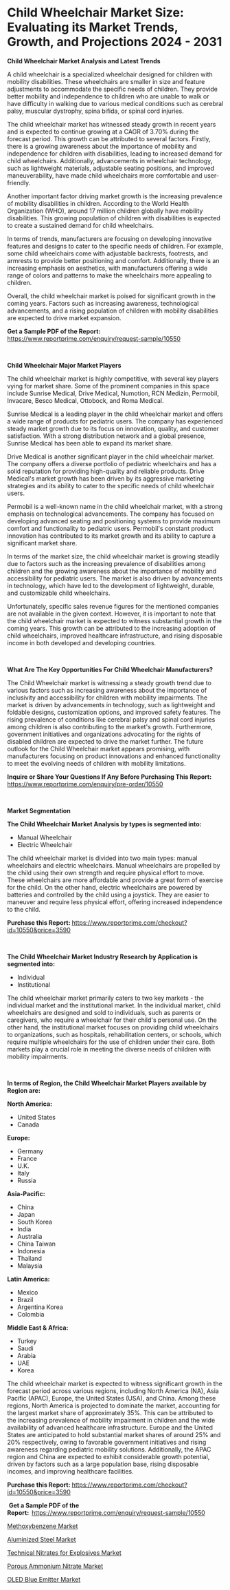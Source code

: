 <p><h1>Child Wheelchair Market Size: Evaluating its Market Trends, Growth, and Projections 2024 - 2031</h1></p><p><strong>Child Wheelchair Market Analysis and Latest Trends</strong></p>
<p><p>A child wheelchair is a specialized wheelchair designed for children with mobility disabilities. These wheelchairs are smaller in size and feature adjustments to accommodate the specific needs of children. They provide better mobility and independence to children who are unable to walk or have difficulty in walking due to various medical conditions such as cerebral palsy, muscular dystrophy, spina bifida, or spinal cord injuries.</p><p>The child wheelchair market has witnessed steady growth in recent years and is expected to continue growing at a CAGR of 3.70% during the forecast period. This growth can be attributed to several factors. Firstly, there is a growing awareness about the importance of mobility and independence for children with disabilities, leading to increased demand for child wheelchairs. Additionally, advancements in wheelchair technology, such as lightweight materials, adjustable seating positions, and improved maneuverability, have made child wheelchairs more comfortable and user-friendly.</p><p>Another important factor driving market growth is the increasing prevalence of mobility disabilities in children. According to the World Health Organization (WHO), around 17 million children globally have mobility disabilities. This growing population of children with disabilities is expected to create a sustained demand for child wheelchairs.</p><p>In terms of trends, manufacturers are focusing on developing innovative features and designs to cater to the specific needs of children. For example, some child wheelchairs come with adjustable backrests, footrests, and armrests to provide better positioning and comfort. Additionally, there is an increasing emphasis on aesthetics, with manufacturers offering a wide range of colors and patterns to make the wheelchairs more appealing to children.</p><p>Overall, the child wheelchair market is poised for significant growth in the coming years. Factors such as increasing awareness, technological advancements, and a rising population of children with mobility disabilities are expected to drive market expansion.</p></p>
<p><strong>Get a Sample PDF of the Report:&nbsp;</strong> <a href="https://www.reportprime.com/enquiry/request-sample/10550">https://www.reportprime.com/enquiry/request-sample/10550</a></p>
<p>&nbsp;</p>
<p><strong>Child Wheelchair Major Market Players</strong></p>
<p><p>The child wheelchair market is highly competitive, with several key players vying for market share. Some of the prominent companies in this space include Sunrise Medical, Drive Medical, Numotion, RCN Medizin, Permobil, Invacare, Besco Medical, Ottobock, and Roma Medical. </p><p>Sunrise Medical is a leading player in the child wheelchair market and offers a wide range of products for pediatric users. The company has experienced steady market growth due to its focus on innovation, quality, and customer satisfaction. With a strong distribution network and a global presence, Sunrise Medical has been able to expand its market share.</p><p>Drive Medical is another significant player in the child wheelchair market. The company offers a diverse portfolio of pediatric wheelchairs and has a solid reputation for providing high-quality and reliable products. Drive Medical's market growth has been driven by its aggressive marketing strategies and its ability to cater to the specific needs of child wheelchair users.</p><p>Permobil is a well-known name in the child wheelchair market, with a strong emphasis on technological advancements. The company has focused on developing advanced seating and positioning systems to provide maximum comfort and functionality to pediatric users. Permobil's constant product innovation has contributed to its market growth and its ability to capture a significant market share.</p><p>In terms of the market size, the child wheelchair market is growing steadily due to factors such as the increasing prevalence of disabilities among children and the growing awareness about the importance of mobility and accessibility for pediatric users. The market is also driven by advancements in technology, which have led to the development of lightweight, durable, and customizable child wheelchairs.</p><p>Unfortunately, specific sales revenue figures for the mentioned companies are not available in the given context. However, it is important to note that the child wheelchair market is expected to witness substantial growth in the coming years. This growth can be attributed to the increasing adoption of child wheelchairs, improved healthcare infrastructure, and rising disposable income in both developed and developing countries.</p></p>
<p>&nbsp;</p>
<p><strong>What Are The Key Opportunities For Child Wheelchair Manufacturers?</strong></p>
<p><p>The Child Wheelchair market is witnessing a steady growth trend due to various factors such as increasing awareness about the importance of inclusivity and accessibility for children with mobility impairments. The market is driven by advancements in technology, such as lightweight and foldable designs, customization options, and improved safety features. The rising prevalence of conditions like cerebral palsy and spinal cord injuries among children is also contributing to the market's growth. Furthermore, government initiatives and organizations advocating for the rights of disabled children are expected to drive the market further. The future outlook for the Child Wheelchair market appears promising, with manufacturers focusing on product innovations and enhanced functionality to meet the evolving needs of children with mobility limitations.</p></p>
<p><strong>Inquire or Share Your Questions If Any Before Purchasing This Report:</strong> <a href="https://www.reportprime.com/enquiry/pre-order/10550">https://www.reportprime.com/enquiry/pre-order/10550</a></p>
<p>&nbsp;</p>
<p><strong>Market Segmentation</strong></p>
<p><strong>The Child Wheelchair Market Analysis by types is segmented into:</strong></p>
<p><ul><li>Manual Wheelchair</li><li>Electric Wheelchair</li></ul></p>
<p><p>The child wheelchair market is divided into two main types: manual wheelchairs and electric wheelchairs. Manual wheelchairs are propelled by the child using their own strength and require physical effort to move. These wheelchairs are more affordable and provide a great form of exercise for the child. On the other hand, electric wheelchairs are powered by batteries and controlled by the child using a joystick. They are easier to maneuver and require less physical effort, offering increased independence to the child.</p></p>
<p><strong>Purchase this Report:&nbsp;</strong><a href="https://www.reportprime.com/checkout?id=10550&price=3590">https://www.reportprime.com/checkout?id=10550&price=3590</a></p>
<p>&nbsp;</p>
<p><strong>The Child Wheelchair Market Industry Research by Application is segmented into:</strong></p>
<p><ul><li>Individual</li><li>Institutional</li></ul></p>
<p><p>The child wheelchair market primarily caters to two key markets - the individual market and the institutional market. In the individual market, child wheelchairs are designed and sold to individuals, such as parents or caregivers, who require a wheelchair for their child's personal use. On the other hand, the institutional market focuses on providing child wheelchairs to organizations, such as hospitals, rehabilitation centers, or schools, which require multiple wheelchairs for the use of children under their care. Both markets play a crucial role in meeting the diverse needs of children with mobility impairments.</p></p>
<p>&nbsp;</p>
<p><strong>In terms of Region, the Child Wheelchair Market Players available by Region are:</strong></p>
<p>
    <p> <strong> North America: </strong>
        <ul>
            <li>United States</li>
            <li>Canada</li>
        </ul>
        </p> 
    <p> <strong> Europe: </strong>
        <ul>
            <li>Germany</li>
            <li>France</li>
            <li>U.K.</li>
            <li>Italy</li>
            <li>Russia</li>
        </ul>
        </p> 
    <p> <strong> Asia-Pacific: </strong>
        <ul>
            <li>China</li>
            <li>Japan</li>
            <li>South Korea</li>
            <li>India</li>
            <li>Australia</li>
            <li>China Taiwan</li>
            <li>Indonesia</li>
            <li>Thailand</li>
            <li>Malaysia</li>
        </ul>
        </p> 
    <p> <strong> Latin America: </strong>
        <ul>
            <li>Mexico</li>
            <li>Brazil</li>
            <li>Argentina Korea</li>
            <li>Colombia</li>
        </ul>
        </p> 
    <p> <strong> Middle East & Africa: </strong>
        <ul>
            <li>Turkey</li>
            <li>Saudi</li>
            <li>Arabia</li>
            <li>UAE</li>
            <li>Korea</li>
        </ul>
    </p>
    </p>
<p><p>The child wheelchair market is expected to witness significant growth in the forecast period across various regions, including North America (NA), Asia Pacific (APAC), Europe, the United States (USA), and China. Among these regions, North America is projected to dominate the market, accounting for the largest market share of approximately 35%. This can be attributed to the increasing prevalence of mobility impairment in children and the wide availability of advanced healthcare infrastructure. Europe and the United States are anticipated to hold substantial market shares of around 25% and 20% respectively, owing to favorable government initiatives and rising awareness regarding pediatric mobility solutions. Additionally, the APAC region and China are expected to exhibit considerable growth potential, driven by factors such as a large population base, rising disposable incomes, and improving healthcare facilities.</p></p>
<p><strong>Purchase this Report: </strong><a href="https://www.reportprime.com/checkout?id=10550&price=3590">https://www.reportprime.com/checkout?id=10550&price=3590</a></p>
<p>&nbsp;<strong>Get a Sample PDF of the Report:&nbsp;&nbsp;</strong><a href="https://www.reportprime.com/enquiry/request-sample/10550">https://www.reportprime.com/enquiry/request-sample/10550</a></p>
<p><strong></strong></p>
<p><p><a href="https://medium.com/@cletusdoyle654/methoxybenzene-market-trends-forecast-and-competitive-analysis-to-2031-f31328039fae">Methoxybenzene Market</a></p><p><a href="https://medium.com/@cletusdoyle654/aluminized-steel-market-furnishes-information-on-market-share-market-trends-and-market-growth-a8fafa6d31ba">Aluminized Steel Market</a></p><p><a href="https://medium.com/@cletusdoyle654/technical-nitrates-for-explosives-market-insight-market-trends-growth-forecasted-from-2024-to-cdb2c36d92b6">Technical Nitrates for Explosives Market</a></p><p><a href="https://medium.com/@cletusdoyle654/porous-ammonium-nitrate-market-the-key-to-successful-business-strategy-forecast-till-2031-30e5c0490871">Porous Ammonium Nitrate Market</a></p><p><a href="https://medium.com/@cletusdoyle654/oled-blue-emitter-market-furnishes-information-on-market-share-market-trends-and-market-growth-cfc64b6c1bd1">OLED Blue Emitter Market</a></p></p>